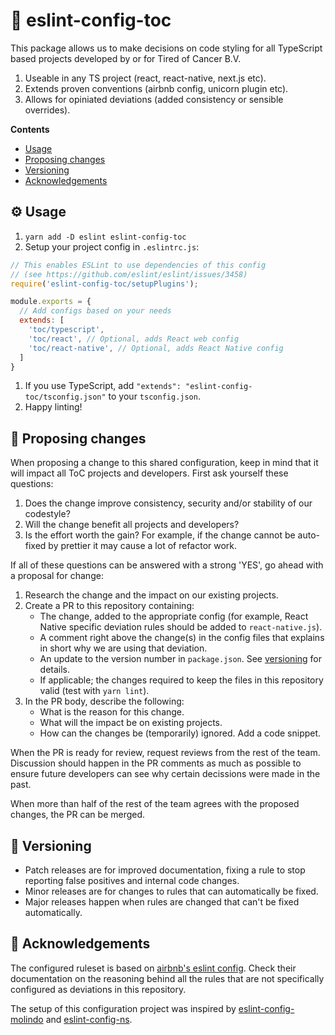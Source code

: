 # 🚦 eslint-config-toc

This package allows us to make decisions on code styling for all TypeScript based projects developed by or for Tired of Cancer B.V. 

1. Useable in any TS project (react, react-native, next.js etc).
1. Extends proven conventions (airbnb config, unicorn plugin etc).
1. Allows for opiniated deviations (added consistency or sensible overrides).

**Contents**

- [Usage](#-usage)
- [Proposing changes](#-proposing-changes)
- [Versioning](#-versioning)
- [Acknowledgements](#-acknowledgements)

## ⚙️ Usage

1. `yarn add -D eslint eslint-config-toc`
1. Setup your project config in `.eslintrc.js`:

```js
// This enables ESLint to use dependencies of this config
// (see https://github.com/eslint/eslint/issues/3458)
require('eslint-config-toc/setupPlugins');

module.exports = {
  // Add configs based on your needs
  extends: [
    'toc/typescript',
    'toc/react', // Optional, adds React web config
    'toc/react-native', // Optional, adds React Native config
  ]
}
```

1. If you use TypeScript, add `"extends": "eslint-config-toc/tsconfig.json"` to your `tsconfig.json`.
1. Happy linting!

## 📣 Proposing changes

When proposing a change to this shared configuration, keep in mind that it will impact all ToC projects and developers. First ask yourself these questions:

1. Does the change improve consistency, security and/or stability of our codestyle?
1. Will the change benefit all projects and developers?
1. Is the effort worth the gain? For example, if the change cannot be auto-fixed by prettier it may cause a lot of refactor work.

If all of these questions can be answered with a strong 'YES', go ahead with a proposal for change:

1. Research the change and the impact on our existing projects.
1. Create a PR to this repository containing:
    - The change, added to the appropriate config (for example, React Native specific deviation rules should be added to `react-native.js`).
    - A comment right above the change(s) in the config files that explains in short why we are using that deviation.
    - An update to the version number in `package.json`. See [versioning](#-versioning) for details.
    - If applicable; the changes required to keep the files in this repository valid (test with `yarn lint`).
1. In the PR body, describe the following:
    - What is the reason for this change.
    - What will the impact be on existing projects.
    - How can the changes be (temporarily) ignored. Add a code snippet.

When the PR is ready for review, request reviews from the rest of the team. Discussion should happen in the PR comments as much as possible to ensure future developers can see why certain decissions were made in the past.

When more than half of the rest of the team agrees with the proposed changes, the PR can be merged. 

## 📒 Versioning

 - Patch releases are for improved documentation, fixing a rule to stop reporting false positives and internal code changes.
 - Minor releases are for changes to rules that can automatically be fixed.
 - Major releases happen when rules are changed that can't be fixed automatically.

## 🦸 Acknowledgements

The configured ruleset is based on [airbnb's eslint config](https://github.com/airbnb/javascript/tree/master/packages/eslint-config-airbnb). Check their documentation on the reasoning behind all the rules that are not specifically configured as deviations in this repository.

The setup of this configuration project was inspired by [eslint-config-molindo](https://github.com/molindo/eslint-config-molindo) and [eslint-config-ns](https://github.com/natterstefan/eslint-config-ns). 
